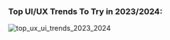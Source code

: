 ### Top UI/UX Trends To Try in 2023/2024:
![top_ux_ui_trends_2023_2024](https://github.com/muchcreative/muchcreative/assets/59669876/aa1da084-94cb-426d-8beb-8b6f93a1d926)
